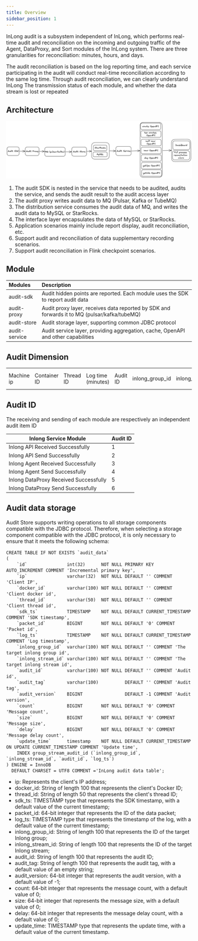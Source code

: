 ```yaml
---
title: Overview
sidebar_position: 1
---
```


InLong audit is a subsystem independent of InLong, which performs real-time audit and reconciliation on the incoming and
outgoing traffic of the Agent, DataProxy, and Sort modules of the InLong system.
There are three granularities for reconciliation: minutes, hours, and days.

The audit reconciliation is based on the log reporting time, and each service participating in the audit will conduct
real-time reconciliation according to the same log time. Through audit reconciliation, we can clearly understand InLong
The transmission status of each module, and whether the data stream is lost or repeated

## Architecture

![](img/audit_architecture.png)

1. The audit SDK is nested in the service that needs to be audited, audits the service, and sends the audit result to
   the audit access layer
2. The audit proxy writes audit data to MQ (Pulsar, Kafka or TubeMQ)
3. The distribution service consumes the audit data of MQ, and writes the audit data to MySQL or StarRocks.
4. The interface layer encapsulates the data of MySQL or StarRocks.
5. Application scenarios mainly include report display, audit reconciliation, etc.
6. Support audit and reconciliation of data supplementary recording scenarios.
7. Support audit reconciliation in Flink checkpoint scenarios.

## Module

| Modules       | Description                                                                                  |
|:--------------|:---------------------------------------------------------------------------------------------|
| audit-sdk     | Audit hidden points are reported. Each module uses the SDK to report audit data              |
| audit-proxy   | Audit proxy layer, receives data reported by SDK and forwards it to MQ (pulsar/kafka/tubeMQ) |
| audit-store   | Audit storage layer, supporting common JDBC protocol                                         |
| audit-service | Audit service layer, providing aggregation, cache, OpenAPI and other capabilities            |

## Audit Dimension

|            |              |           ||                    |          |                 |                  |                   |      |
|------------|--------------|-----------|--------------------|----------|-----------------|------------------|-------------------|------| ---- |
| Machine ip | Container ID | Thread ID | Log time (minutes) | Audit ID | inlong_group_id | inlong_stream_id | Number of records | Size | Transmission delay (ms) |

## Audit ID

The receiving and sending of each module are respectively an independent audit item ID

| Inlong Service Module                   | Audit ID |
|-----------------------------------------|----------|
| Inlong API Received Successfully	       | 1        |
| Inlong API Send Successfully	           | 2        |
| Inlong Agent Received Successfully	     | 3        |
| Inlong Agent Send Successfully	         | 4        |
| Inlong DataProxy Received Successfully	 | 5        |
| Inlong DataProxy Send Successfully	     | 6        |

## Audit data storage

Audit Store supports writing operations to all storage components compatible with the JDBC protocol. Therefore, when
selecting a storage component compatible with the JDBC protocol, it is only necessary to ensure that it meets the
following schema:

```mysql
CREATE TABLE IF NOT EXISTS `audit_data`
(
    `id`               int(32)      NOT NULL PRIMARY KEY AUTO_INCREMENT COMMENT 'Incremental primary key',
    `ip`               varchar(32)  NOT NULL DEFAULT '' COMMENT 'Client IP',
    `docker_id`        varchar(100) NOT NULL DEFAULT '' COMMENT 'Client docker id',
    `thread_id`        varchar(50)  NOT NULL DEFAULT '' COMMENT 'Client thread id',
    `sdk_ts`           TIMESTAMP    NOT NULL DEFAULT CURRENT_TIMESTAMP COMMENT 'SDK timestamp',
    `packet_id`        BIGINT       NOT NULL DEFAULT '0' COMMENT 'Packet id',
    `log_ts`           TIMESTAMP    NOT NULL DEFAULT CURRENT_TIMESTAMP COMMENT 'Log timestamp',
    `inlong_group_id`  varchar(100) NOT NULL DEFAULT '' COMMENT 'The target inlong group id',
    `inlong_stream_id` varchar(100) NOT NULL DEFAULT '' COMMENT 'The target inlong stream id',
    `audit_id`         varchar(100) NOT NULL DEFAULT '' COMMENT 'Audit id',
    `audit_tag`        varchar(100)          DEFAULT '' COMMENT 'Audit tag',
    `audit_version`    BIGINT                DEFAULT -1 COMMENT 'Audit version',
    `count`            BIGINT       NOT NULL DEFAULT '0' COMMENT 'Message count',
    `size`             BIGINT       NOT NULL DEFAULT '0' COMMENT 'Message size',
    `delay`            BIGINT       NOT NULL DEFAULT '0' COMMENT 'Message delay count',
    `update_time`      timestamp    NOT NULL DEFAULT CURRENT_TIMESTAMP ON UPDATE CURRENT_TIMESTAMP COMMENT 'Update time',
    INDEX group_stream_audit_id (`inlong_group_id`, `inlong_stream_id`, `audit_id`, `log_ts`)
) ENGINE = InnoDB
  DEFAULT CHARSET = UTF8 COMMENT ='InLong audit data table';
```

- ip: Represents the client's IP address;
- docker_id: String of length 100 that represents the client's Docker ID;
- thread_id: String of length 50 that represents the client's thread ID;
- sdk_ts: TIMESTAMP type that represents the SDK timestamp, with a default value of the current timestamp;
- packet_id: 64-bit integer that represents the ID of the data packet;
- log_ts: TIMESTAMP type that represents the timestamp of the log, with a default value of the current timestamp;
- inlong_group_id: String of length 100 that represents the ID of the target Inlong group;
- inlong_stream_id: String of length 100 that represents the ID of the target Inlong stream;
- audit_id: String of length 100 that represents the audit ID;
- audit_tag: String of length 100 that represents the audit tag, with a default value of an empty string;
- audit_version: 64-bit integer that represents the audit version, with a default value of -1;
- count: 64-bit integer that represents the message count, with a default value of 0;
- size: 64-bit integer that represents the message size, with a default value of 0;
- delay: 64-bit integer that represents the message delay count, with a default value of 0;
- update_time: TIMESTAMP type that represents the update time, with a default value of the current timestamp.